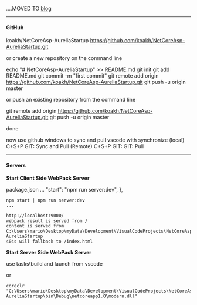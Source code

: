 ....MOVED TO [blog](http://blog.koakh.com/blog/post/aspnet-core-aurelia-typescript-webpack-tutorial)

----
#### GitHub

koakh/NetCoreAsp-AureliaStartup	
https://github.com/koakh/NetCoreAsp-AureliaStartup.git

or create a new repository on the command line

echo "# NetCoreAsp-AureliaStartup" >> README.md
git init
git add README.md
git commit -m "first commit"
git remote add origin https://github.com/koakh/NetCoreAsp-AureliaStartup.git
git push -u origin master

or push an existing repository from the command line

git remote add origin https://github.com/koakh/NetCoreAsp-AureliaStartup.git
git push -u origin master

done

now use github windows to sync and pull
vscode with synchronize (local) 
	C+S+P GIT: Sync
and Pull (Remote)
	C+S+P GIT: GIT: Pull

----
#### Servers

**Start Client Side WebPack Server**

package.json
	...
	"start": "npm run server:dev",
}, 

```
npm start | npm run server:dev
...

http://localhost:9000/
webpack result is served from /
content is served from C:\Users\mario\Desktop\myData\Development\VisualCodeProjects\NetCoreAsp\Aurelia\NetCoreAsp-AureliaStartup
404s will fallback to /index.html
```

**Start Server Side WebPack Server**

use tasks\build and launch from vscode 

or

```
coreclr "C:\Users\mario\Desktop\myData\Development\VisualCodeProjects\NetCoreAsp\Aurelia\NetCoreAsp-AureliaStartup\bin\Debug\netcoreapp1.0\modern.dll"
```
